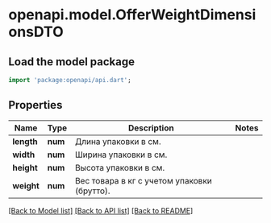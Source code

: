 # openapi.model.OfferWeightDimensionsDTO

## Load the model package
```dart
import 'package:openapi/api.dart';
```

## Properties
Name | Type | Description | Notes
------------ | ------------- | ------------- | -------------
**length** | **num** | Длина упаковки в см.  | 
**width** | **num** | Ширина упаковки в см.  | 
**height** | **num** | Высота упаковки в см.  | 
**weight** | **num** | Вес товара в кг с учетом упаковки (брутто).  | 

[[Back to Model list]](../README.md#documentation-for-models) [[Back to API list]](../README.md#documentation-for-api-endpoints) [[Back to README]](../README.md)


